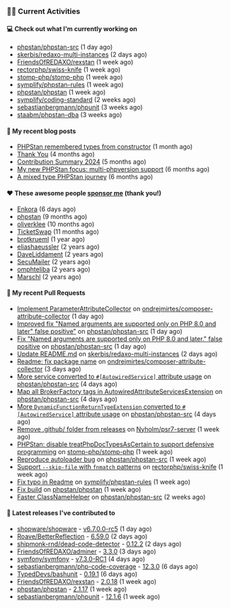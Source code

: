 ### 👨‍💻 Current Activities


#### 💻 Check out what I'm currently working on

- [phpstan/phpstan-src](https://github.com/phpstan/phpstan-src) (1 day ago)
- [skerbis/redaxo-multi-instances](https://github.com/skerbis/redaxo-multi-instances) (2 days ago)
- [FriendsOfREDAXO/rexstan](https://github.com/FriendsOfREDAXO/rexstan) (1 week ago)
- [rectorphp/swiss-knife](https://github.com/rectorphp/swiss-knife) (1 week ago)
- [stomp-php/stomp-php](https://github.com/stomp-php/stomp-php) (1 week ago)
- [symplify/phpstan-rules](https://github.com/symplify/phpstan-rules) (1 week ago)
- [phpstan/phpstan](https://github.com/phpstan/phpstan) (1 week ago)
- [symplify/coding-standard](https://github.com/symplify/coding-standard) (2 weeks ago)
- [sebastianbergmann/phpunit](https://github.com/sebastianbergmann/phpunit) (3 weeks ago)
- [staabm/phpstan-dba](https://github.com/staabm/phpstan-dba) (3 weeks ago)


#### 📜 My recent blog posts

- [PHPStan remembered types from constructor](https://staabm.github.io/2025/04/15/phpstan-remember-constructor-types.html) (1 month ago)
- [Thank You](https://staabm.github.io/2025/01/24/thank-you.html) (4 months ago)
- [Contribution Summary 2024](https://staabm.github.io/2024/12/11/contribution-summary-2024.html) (5 months ago)
- [My new PHPStan focus: multi-phpversion support](https://staabm.github.io/2024/11/28/phpstan-php-version-in-scope.html) (6 months ago)
- [A mixed type PHPStan journey](https://staabm.github.io/2024/11/26/phpstan-mixed-types.html) (6 months ago)


#### ❤️ These awesome people [sponsor me](https://github.com/sponsors/staabm) (thank you!)

- [Enkora](https://github.com/Enkora) (6 days ago)
- [phpstan](https://github.com/phpstan) (9 months ago)
- [oliverklee](https://github.com/oliverklee) (10 months ago)
- [TicketSwap](https://github.com/TicketSwap) (11 months ago)
- [brotkrueml](https://github.com/brotkrueml) (1 year ago)
- [eliashaeussler](https://github.com/eliashaeussler) (2 years ago)
- [DaveLiddament](https://github.com/DaveLiddament) (2 years ago)
- [SecuMailer](https://github.com/SecuMailer) (2 years ago)
- [omphteliba](https://github.com/omphteliba) (2 years ago)
- [Marschl](https://github.com/Marschl) (2 years ago)


#### 🔨 My recent Pull Requests

- [Implement ParameterAttributeCollector](https://github.com/ondrejmirtes/composer-attribute-collector/pull/2) on [ondrejmirtes/composer-attribute-collector](https://github.com/ondrejmirtes/composer-attribute-collector) (1 day ago)
- [Improved fix &#34;Named arguments are supported only on PHP 8.0 and later&#34; false positive&#34;](https://github.com/phpstan/phpstan-src/pull/4033) on [phpstan/phpstan-src](https://github.com/phpstan/phpstan-src) (1 day ago)
- [Fix &#34;Named arguments are supported only on PHP 8.0 and later.&#34; false positive](https://github.com/phpstan/phpstan-src/pull/4032) on [phpstan/phpstan-src](https://github.com/phpstan/phpstan-src) (1 day ago)
- [Update README.md](https://github.com/skerbis/redaxo-multi-instances/pull/1) on [skerbis/redaxo-multi-instances](https://github.com/skerbis/redaxo-multi-instances) (2 days ago)
- [Readme: fix package name](https://github.com/ondrejmirtes/composer-attribute-collector/pull/1) on [ondrejmirtes/composer-attribute-collector](https://github.com/ondrejmirtes/composer-attribute-collector) (3 days ago)
- [More service converted to `#[AutowiredService]` attribute usage](https://github.com/phpstan/phpstan-src/pull/4024) on [phpstan/phpstan-src](https://github.com/phpstan/phpstan-src) (4 days ago)
- [Map all BrokerFactory tags in AutowiredAttributeServicesExtension](https://github.com/phpstan/phpstan-src/pull/4021) on [phpstan/phpstan-src](https://github.com/phpstan/phpstan-src) (4 days ago)
- [More `DynamicFunctionReturnTypeExtension` converted to `#[AutowiredService]` attribute usage](https://github.com/phpstan/phpstan-src/pull/4019) on [phpstan/phpstan-src](https://github.com/phpstan/phpstan-src) (4 days ago)
- [Remove .github/ folder from releases](https://github.com/Nyholm/psr7-server/pull/61) on [Nyholm/psr7-server](https://github.com/Nyholm/psr7-server) (1 week ago)
- [PHPStan: disable treatPhpDocTypesAsCertain to support defensive programming](https://github.com/stomp-php/stomp-php/pull/185) on [stomp-php/stomp-php](https://github.com/stomp-php/stomp-php) (1 week ago)
- [Reproduce autoloader bug](https://github.com/phpstan/phpstan-src/pull/4003) on [phpstan/phpstan-src](https://github.com/phpstan/phpstan-src) (1 week ago)
- [Support `--skip-file` with `fnmatch` patterns](https://github.com/rectorphp/swiss-knife/pull/99) on [rectorphp/swiss-knife](https://github.com/rectorphp/swiss-knife) (1 week ago)
- [Fix typo in Readme](https://github.com/symplify/phpstan-rules/pull/228) on [symplify/phpstan-rules](https://github.com/symplify/phpstan-rules) (1 week ago)
- [Fix build](https://github.com/phpstan/phpstan/pull/13047) on [phpstan/phpstan](https://github.com/phpstan/phpstan) (1 week ago)
- [Faster ClassNameHelper](https://github.com/phpstan/phpstan-src/pull/3994) on [phpstan/phpstan-src](https://github.com/phpstan/phpstan-src) (2 weeks ago)


#### 🔭 Latest releases I've contributed to

- [shopware/shopware](https://github.com/shopware/shopware) - [v6.7.0.0-rc5](https://github.com/shopware/shopware/releases/tag/v6.7.0.0-rc5) (1 day ago)
- [Roave/BetterReflection](https://github.com/Roave/BetterReflection) - [6.59.0](https://github.com/Roave/BetterReflection/releases/tag/6.59.0) (2 days ago)
- [shipmonk-rnd/dead-code-detector](https://github.com/shipmonk-rnd/dead-code-detector) - [0.12.2](https://github.com/shipmonk-rnd/dead-code-detector/releases/tag/0.12.2) (2 days ago)
- [FriendsOfREDAXO/adminer](https://github.com/FriendsOfREDAXO/adminer) - [3.3.0](https://github.com/FriendsOfREDAXO/adminer/releases/tag/3.3.0) (3 days ago)
- [symfony/symfony](https://github.com/symfony/symfony) - [v7.3.0-RC1](https://github.com/symfony/symfony/releases/tag/v7.3.0-RC1) (4 days ago)
- [sebastianbergmann/php-code-coverage](https://github.com/sebastianbergmann/php-code-coverage) - [12.3.0](https://github.com/sebastianbergmann/php-code-coverage/releases/tag/12.3.0) (6 days ago)
- [TypedDevs/bashunit](https://github.com/TypedDevs/bashunit) - [0.19.1](https://github.com/TypedDevs/bashunit/releases/tag/0.19.1) (6 days ago)
- [FriendsOfREDAXO/rexstan](https://github.com/FriendsOfREDAXO/rexstan) - [2.0.18](https://github.com/FriendsOfREDAXO/rexstan/releases/tag/2.0.18) (1 week ago)
- [phpstan/phpstan](https://github.com/phpstan/phpstan) - [2.1.17](https://github.com/phpstan/phpstan/releases/tag/2.1.17) (1 week ago)
- [sebastianbergmann/phpunit](https://github.com/sebastianbergmann/phpunit) - [12.1.6](https://github.com/sebastianbergmann/phpunit/releases/tag/12.1.6) (1 week ago)
